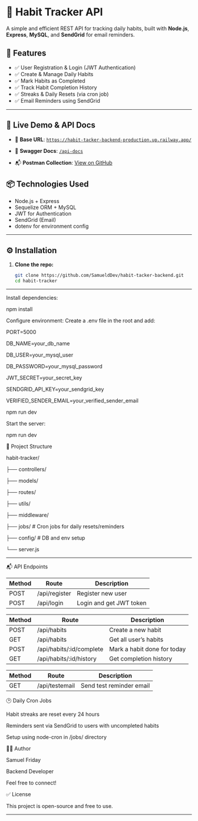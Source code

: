 
# 🧠 Habit Tracker API

A simple and efficient REST API for tracking daily habits, built with **Node.js**, **Express**, **MySQL**, and **SendGrid** for email reminders.

## 🚀 Features

- ✅ User Registration & Login (JWT Authentication)
- ✅ Create & Manage Daily Habits
- ✅ Mark Habits as Completed
- ✅ Track Habit Completion History
- ✅ Streaks & Daily Resets (via cron job)
- ✅ Email Reminders using SendGrid

---

## 🚀 Live Demo & API Docs

- 📡 **Base URL**: [`https://habit-tacker-backend-production.up.railway.app/`](https://habit-tacker-backend-production.up.railway.app/)
  
- 📘 **Swagger Docs**: [`/api-docs`](https://habit-tacker-backend-production.up.railway.app/api-docs)
  
- 📬 **Postman Collection**: [View on GitHub](https://github.com/SamueldDev/habit-tacker-backend/blob/main/Habit_tracker_API.postman_collection.json)

## 📦 Technologies Used

- Node.js + Express
- Sequelize ORM + MySQL
- JWT for Authentication
- SendGrid (Email)
- dotenv for environment config

---

## ⚙️ Installation

1. **Clone the repo:**

   ```bash
   git clone https://github.com/SamueldDev/habit-tacker-backend.git
   cd habit-tracker

---

Install dependencies:

npm install

Configure environment:
Create a .env file in the root and add:

PORT=5000

DB_NAME=your_db_name

DB_USER=your_mysql_user

DB_PASSWORD=your_mysql_password

JWT_SECRET=your_secret_key

SENDGRID_API_KEY=your_sendgrid_key

VERIFIED_SENDER_EMAIL=your_verified_sender_email

npm run dev

Start the server:

npm run dev

📁 Project Structure

habit-tracker/

├── controllers/

├── models/

├── routes/

├── utils/

├── middleware/

├── jobs/ # Cron jobs for daily resets/reminders

├── config/ # DB and env setup

└── server.js

---

📬 API Endpoints

| Method | Route         | Description             |
| ------ | ------------- | ----------------------- |
| POST   | /api/register | Register new user       |
| POST   | /api/login    | Login and get JWT token |

| Method | Route                     | Description                 |
| ------ | ------------------------- | --------------------------- |
| POST   | /api/habits               | Create a new habit          |
| GET    | /api/habits               | Get all user’s habits       |
| POST   | /api/habits/\:id/complete | Mark a habit done for today |
| GET    | /api/habits/\:id/history  | Get completion history      |

| Method | Route          | Description              |
| ------ | -------------- | ------------------------ |
| GET    | /api/testemail | Send test reminder email |

🕑 Daily Cron Jobs

Habit streaks are reset every 24 hours

Reminders sent via SendGrid to users with uncompleted habits

Setup using node-cron in /jobs/ directory

🧑‍💻 Author

Samuel Friday

Backend Developer

Feel free to connect!

✅ License

This project is open-source and free to use.

---
